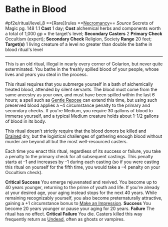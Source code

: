 # Bathe in Blood
#pf2e/ritual/level_8
==[Rare](rules ==[Necromancy](rules/traits/necromancy.md)==
*Source* Secrets of Magic pg. 148 1.1
**Cast** 1 day; **Cost** alchemical herbs and components worth a total of 1,000 gp × the target's level; **Secondary Casters** 2
**Primary Check** Occultism (expert); **Secondary Check** Religion, Society
**Range** 20 feet; **Target(s)** 1 living creature of a level no greater than double the bathe in blood ritual's level

---
This is an old ritual, illegal in nearly every corner of Golarion, but never quite exterminated. You bathe in the freshly spilled blood of your people, whose lives and years you steal in the process.

This ritual requires that you submerge yourself in a bath of alchemically treated blood, attended by silent servants. The blood must come from the same ancestry as your own, and must have been spilled within the last 6 hours; a spell such as [Gentle Repose](../../Arcane_Tradition/Level%202/Gentle%20Repose.md) can extend this time, but using such preserved blood applies a –4 circumstance penalty to the primary and secondary checks. If you're Medium, you require 30 gallons of blood to immerse yourself, and a typical Medium creature holds about 1-1/2 gallons of blood in its body.

This ritual doesn't strictly require that the blood donors be killed and [Drained](../../../Conditions/Drained.md) dry, but the logistical challenges of gathering enough blood without murder are beyond all but the most well-resourced casters.

Each time you enact this ritual, regardless of its success or failure, you take a penalty to the primary check for all subsequent castings. This penalty starts at –1 and increases by –1 during each casting (so if you were casting this ritual on yourself for the fifth time, you would take a –4 penalty on your Occultism check).

**Critical Success** You emerge rejuvenated and revived. You become up to 40 years younger, returning to the prime of youth and life. If you're already at your desired age, your aging instead stops for the next 40 years. While remaining recognizably yourself, you also become preternaturally attractive, gaining a +1 circumstance bonus to [Make an Impression](rules/Actions/Make%20an%20Impression.md).
**Success** You become 20 years younger or pause your aging for 20 years.
**Failure** The ritual has no effect.
**Critical Failure** You die. Casters killed this way frequently return as [Undead](rules/traits/undead.md), often as ghosts or vampires.
